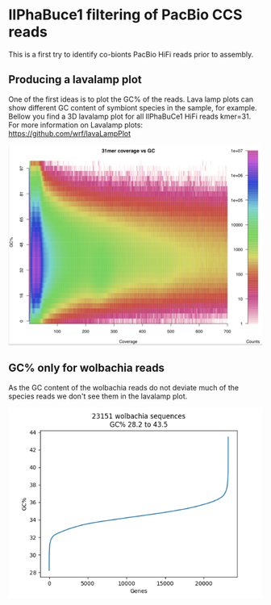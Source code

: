 # IlPhaBuce1 filtering of PacBio CCS reads

This is a first try to identify co-bionts PacBio HiFi reads prior to assembly.

## Producing a lavalamp plot
One of the first ideas is to plot the GC% of the reads. Lava lamp plots can show different GC content of symbiont species in the sample, for example. Bellow you find a 3D lavalamp plot for all IlPhaBuCe1 HiFi reads kmer=31. For more information on Lavalamp plots: https://github.com/wrf/lavaLampPlot


![Screenshot](image.png)


## GC% only for wolbachia reads
As the GC content of the wolbachia reads do not deviate much of the species reads we don't see them in the lavalamp plot.

![Screenshot](output_file.png)
